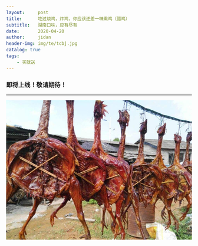 ```yaml
---
layout:     post
title:      吃过烧鸡，炸鸡，你应该还差一味熏鸡（腊鸡）
subtitle:   湖南口味，应有尽有
date:       2020-04-20
author:     jidan
header-img: img/te/tcbj.jpg
catalog: true
tags:
    - 买就送
---
```

### 即将上线！敬请期待！
---
![](/img/te/8.jpg)